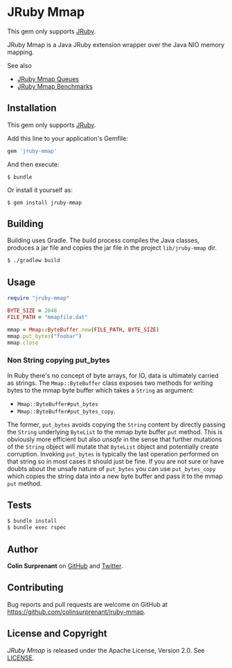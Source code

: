 # JRuby Mmap

This gem only supports [JRuby](http://jruby.org/).

JRuby Mmap is a Java JRuby extension wrapper over the Java NIO memory mapping. 

See also
- [JRuby Mmap Queues](https://github.com/colinsurprenant/jruby-mmap-queues)
- [JRuby Mmap Benchmarks](https://github.com/colinsurprenant/jruby-mmap-benchmark)

## Installation

This gem only supports [JRuby](http://jruby.org/).

Add this line to your application's Gemfile:

```ruby
gem 'jruby-mmap'
```

And then execute:

    $ bundle

Or install it yourself as:

    $ gem install jruby-mmap

## Building

Building uses Gradle. The build process compiles the Java classes, produces a jar file and copies the jar file in the project `lib/jruby-mmap` dir.

```sh
$ ./gradlew build
```

## Usage

```ruby
require "jruby-mmap"

BYTE_SIZE = 2048
FILE_PATH = "mmapfile.dat"

mmap = Mmap::ByteBuffer.new(FILE_PATH, BYTE_SIZE)
mmap.put_bytes("foobar")
mmap.close
```

### Non String copying put_bytes

In Ruby there's no concept of byte arrays, for IO, data is ultimately carried as strings. The `Mmap::ByteBuffer` class exposes two methods for 
writing bytes to the mmap byte buffer which takes a `String` as argument: 
- `Mmap::ByteBuffer#put_bytes`
- `Mmap::ByteBuffer#put_bytes_copy`. 

The former, `put_bytes` avoids 
copying the `String` content by directly passing the `String` underlying `ByteList` to the mmap byte buffer `put` method. This is 
obviously more efficient but also *unsafe* in the sense that further mutations of the `String` object will mutate that `ByteList` object and 
potentially create corruption. Invoking `put_bytes` is typically the last operation performed on that string so in most cases it
should just be fine. If you are not sure or have doubts about the unsafe nature of `put_bytes` you can use `put_bytes_copy` which copies the 
string data into a new byte buffer and pass it to the mmap `put` method.

## Tests

```sh
$ bundle install
$ bundle exec rspec
```

## Author

**Colin Surprenant** on [GitHub](https://github.com/colinsurprenant) and [Twitter](https://twitter.com/colinsurprenant).

## Contributing

Bug reports and pull requests are welcome on GitHub at https://github.com/colinsurprenant/jruby-mmap.

## License and Copyright

*JRuby Mmap* is released under the Apache License, Version 2.0. See [LICENSE](https://github.com/colinsurprenant/jruby-mmap/blob/master/LICENSE).
